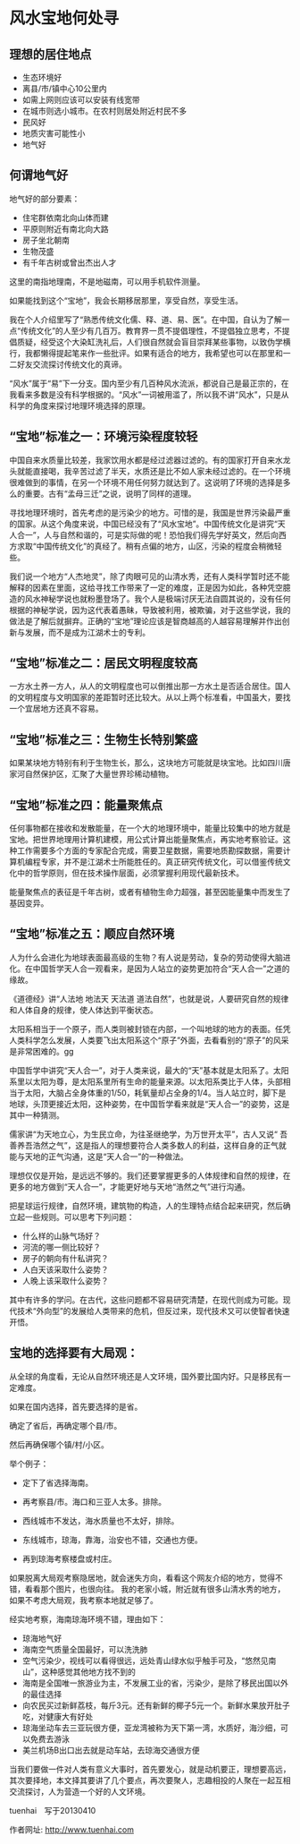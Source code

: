 # 风水宝地何处寻


## 理想的居住地点

- 生态环境好
- 离县/市/镇中心10公里内
- 如需上网则应该可以安装有线宽带
- 在城市则选小城市。在农村则居处附近村民不多
- 民风好
- 地质灾害可能性小
- 地气好

## 何谓地气好

地气好的部分要素：

- 住宅群依南北向山体而建
- 平原则附近有南北向大路
- 房子坐北朝南
- 生物茂盛
- 有千年古树或曾出杰出人才

这里的南指地理南，不是地磁南，可以用手机软件测量。

如果能找到这个“宝地”，我会长期移居那里，享受自然，享受生活。

我在个人介绍里写了“熟悉传统文化儒、释、道、易、医”。在中国，自认为了解一点“传统文化”的人至少有几百万。教育界一贯不提倡理性，不提倡独立思考，不提倡质疑，经受这个大染缸洗礼后，人们很自然就会盲目崇拜某些事物，以致伪学横行，我都懒得提起笔来作一些批评。如果有适合的地方，我希望也可以在那里和一二好友交流探讨传统文化的真谛。

“风水”属于“易”下一分支。国内至少有几百种风水流派，都说自己是最正宗的，在我看来多数是没有科学根据的。“风水”一词被用滥了，所以我不讲“风水”，只是从科学的角度来探讨地理环境选择的原理。

## “宝地”标准之一：环境污染程度较轻

中国自来水质量比较差，我家饮用水都是经过滤器过滤的。有的国家打开自来水龙头就能直接喝，我辛苦过滤了半天，水质还是比不如人家未经过滤的。在一个环境很难做到的事情，在另一个环境不用任何努力就达到了。这说明了环境的选择是多么的重要。古有“孟母三迁”之说，说明了同样的道理。

寻找地理环境时，首先考虑的是污染少的地方。可惜的是，我国是世界污染最严重的国家。从这个角度来说，中国已经没有了“风水宝地”。中国传统文化是讲究“天人合一”，人与自然和谐的，可是实际做的呢！恐怕我们得先学好英文，然后向西方求取“中国传统文化”的真经了。稍有点偏的地方，山区，污染的程度会稍微轻些。

我们说一个地方“人杰地灵”，除了肉眼可见的山清水秀，还有人类科学暂时还不能解释的因素在里面，这给寻找工作带来了一定的难度，正是因为如此，各种凭空臆造的风水神秘学说也就粉墨登场了。我个人是极端讨厌无法自圆其说的，没有任何根据的神秘学说，因为这代表着愚昧，导致被利用，被欺骗，对于这些学说，我的做法是了解后就摒弃。正确的“宝地”理论应该是智商越高的人越容易理解并作出创新与发展，而不是成为江湖术士的专利。


## “宝地”标准之二：居民文明程度较高

一方水土养一方人，从人的文明程度也可以倒推出那一方水土是否适合居住。国人的文明程度与文明国家的差距暂时还比较大。从以上两个标准看，中国虽大，要找一个宜居地方还真不容易。


## “宝地”标准之三：生物生长特别繁盛

如果某块地方特别有利于生物生长，那么，这块地方可能就是块宝地。比如四川唐家河自然保护区，汇聚了大量世界珍稀动植物。

## “宝地”标准之四：能量聚焦点

任何事物都在接收和发散能量，在一个大的地理环境中，能量比较集中的地方就是宝地。把世界地理用计算机建模，用公式计算出能量聚焦点，再实地考察验证。这种工作需要多个方面的专家配合完成，需要卫星数据，需要地质勘探数据，需要计算机编程专家，并不是江湖术士所能胜任的。真正研究传统文化，可以借鉴传统文化中的哲学原则，但在技术操作层面，必须掌握利用现代最新技术。

能量聚焦点的表征是千年古树，或者有植物生命力超强，甚至因能量集中而发生了基因变异。


## “宝地”标准之五：顺应自然环境

人为什么会进化为地球表面最高级的生物？有人说是劳动，复杂的劳动使得大脑进化。在中国哲学天人合一观看来，是因为人站立的姿势更加符合“天人合一”之道的缘故。

《道德经》讲“人法地 地法天 天法道 道法自然”，也就是说，人要研究自然的规律和人体自身的规律，使人体达到平衡状态。

太阳系相当于一个原子，而人类则被封锁在内部，一个叫地球的地方的表面。任凭人类科学怎么发展，人类要飞出太阳系这个“原子”外面，去看看别的“原子”的风采是非常困难的。gg

中国哲学中讲究“天人合一”，对于人类来说，最大的“天”基本就是太阳系了。太阳系里以太阳为尊，是太阳系里所有生命的能量来源。以太阳系类比于人体，头部相当于太阳，大脑占全身体重的1/50，耗氧量却占全身的1/4。当人站立时，脚下是地球，头顶更接近太阳，这种姿势，在中国哲学看来就是“天人合一”的姿势，这是其中一种猜测。

儒家讲“为天地立心，为生民立命，为往圣继绝学，为万世开太平”，古人又说“ 吾善养吾浩然之气”，这是指人的理想要符合人类多数人的利益，这样自身的正气就能与天地的正气沟通，这是“天人合一”的一种做法。

理想仅仅是开始，是远远不够的。我们还要掌握更多的人体规律和自然的规律，在更多的地方做到“天人合一”，才能更好地与天地“浩然之气”进行沟通。

把星球运行规律，自然环境，建筑物的构造，人的生理特点结合起来研究，然后确立起一些规则。可以思考下列问题：

- 什么样的山脉气场好？
- 河流的哪一侧比较好？
- 房子的朝向有什私讲究？
- 人白天该采取什么姿势？
- 人晚上该采取什么姿势？

其中有许多的学问。在古代，这些问题都不容易研究清楚，在现代则成为可能。现代技术“外向型”的发展给人类带来的危机，但反过来，现代技术又可以使智者快速开悟。

## 宝地的选择要有大局观：

从全球的角度看，无论从自然环境还是人文环境，国外要比国内好。只是移民有一定难度。

如果在国内选择，首先要选择的是省。

确定了省后，再确定哪个县/市。

然后再确保哪个镇/村/小区。


举个例子：

- 定下了省选择海南。

- 再考察县/市。海口和三亚人太多。排除。

- 西线城市不发达，海水质量也不太好，排除。

- 东线城市，琼海，靠海，治安也不错，交通也方便。

- 再到琼海考察楼盘或村庄。


如果脱离大局观考察隐居地，就会迷失方向，看看这个网友介绍的地方，觉得不错，看看那个图片，也很向往。
我的老家小城，附近就有很多山清水秀的地方，如果不考虑大局观，我考察本地就足够了。

经实地考察，海南琼海环境不错，理由如下：

- 琼海地气好
- 海南空气质量全国最好，可以洗洗肺
- 空气污染少，视线可以看得很远，远处青山绿水似乎触手可及，“悠然见南山”，这种感觉其他地方找不到的
- 海南是全国唯一旅游业为主，不发展工业的省，污染少，是除了移民出国以外的最佳选择
- 向农民买过新鲜荔枝，每斤3元。还有新鲜的椰子5元一个。新鲜水果放开肚子吃，对健康大有好处
- 琼海坐动车去三亚玩很方便，亚龙湾被称为天下第一湾，水质好，海沙细，可以免费去游泳
- 美兰机场B出口出去就是动车站，去琼海交通很方便

当我们要做一件对人类有意义大事时，首先要发心，就是动机要正，理想要高远，其次要择地，本文择其要讲了几个要点，再次要聚人，志趣相投的人聚在一起互相交流探讨，人为营造一个好的人文环境。


tuenhai　写于20130410

作者网址:   http://www.tuenhai.com
